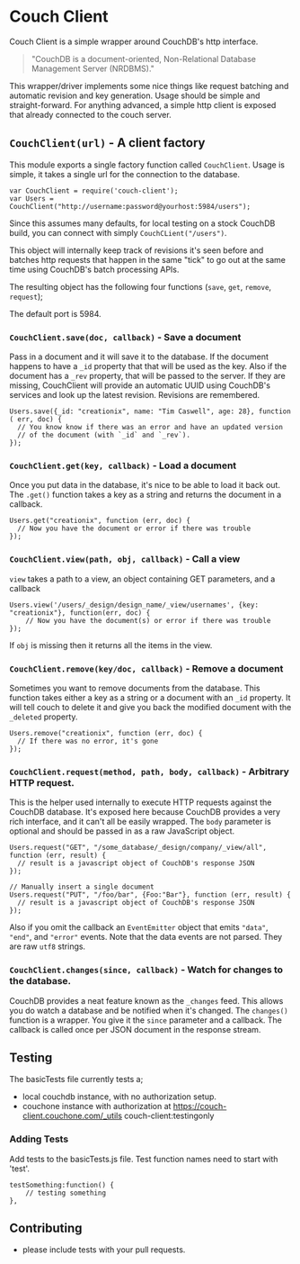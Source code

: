 # Couch Client

Couch Client is a simple wrapper around CouchDB's http interface.

> "CouchDB is a document-oriented, Non-Relational Database Management Server (NRDBMS)."

This wrapper/driver implements some nice things like request batching and automatic revision and key generation. Usage should be simple and straight-forward. For anything advanced, a simple http client is exposed that already connected to the couch server.

## `CouchClient(url)` - A client factory

This module exports a single factory function called `CouchClient`.  Usage is simple, it takes a single url for the connection to the database.

    var CouchClient = require('couch-client');
    var Users = CouchClient("http://username:password@yourhost:5984/users");

Since this assumes many defaults, for local testing on a stock CouchDB build, you can connect with simply `CouchCLient("/users")`.

This object will internally keep track of revisions it's seen before and batches http requests that happen in the same "tick" to go out at the same time using CouchDB's batch processing APIs.

The resulting object has the following four functions (`save`, `get`, `remove`, `request`);

The default port is 5984.

### `CouchClient.save(doc, callback)` - Save a document

Pass in a document and it will save it to the database.  If the document happens to have a `_id` property that that will be used as the key.  Also if the document has a `_rev` property, that will be passed to the server.  If they are missing, CouchClient will provide an automatic UUID using CouchDB's services and look up the latest revision.  Revisions are remembered.

    Users.save({_id: "creationix", name: "Tim Caswell", age: 28}, function ( err, doc) {
      // You know know if there was an error and have an updated version
      // of the document (with `_id` and `_rev`).
    });

### `CouchClient.get(key, callback)` - Load a document

Once you put data in the database, it's nice to be able to load it back out.  The `.get()` function takes a key as a string and returns the document in a callback.

    Users.get("creationix", function (err, doc) {
      // Now you have the document or error if there was trouble
    });

### `CouchClient.view(path, obj, callback)` - Call a view

`view` takes a path to a view, an object containing GET parameters, and a callback

    Users.view('/users/_design/design_name/_view/usernames', {key: "creationix"}, function(err, doc) {
        // Now you have the document(s) or error if there was trouble
    });

If `obj` is missing then it returns all the items in the view.

### `CouchClient.remove(key/doc, callback)` - Remove a document

Sometimes you want to remove documents from the database.  This function takes either a key as a string or a document with an `_id` property.  It will tell couch to delete it and give you back the modified document with the `_deleted` property.

    Users.remove("creationix", function (err, doc) {
      // If there was no error, it's gone
    });

### `CouchClient.request(method, path, body, callback)` - Arbitrary HTTP request.

This is the helper used internally to execute HTTP requests against the CouchDB database.  It's exposed here because CouchDB provides a very rich interface, and it can't all be easily wrapped.  The `body` parameter is optional and should be passed in as a raw JavaScript object.

    Users.request("GET", "/some_database/_design/company/_view/all", function (err, result) {
      // result is a javascript object of CouchDB's response JSON
    });

    // Manually insert a single document
    Users.request("PUT", "/foo/bar", {Foo:"Bar"}, function (err, result) {
      // result is a javascript object of CouchDB's response JSON
    });

Also if you omit the callback an `EventEmitter` object that emits `"data"`, `"end"`, and `"error"` events.  Note that the data events are not parsed.  They are raw `utf8` strings.

### `CouchClient.changes(since, callback)` - Watch for changes to the database.

CouchDB provides a neat feature known as the `_changes` feed.  This allows you do watch a database and be notified when it's changed.  The `changes()` function is a wrapper.  You give it the `since` parameter and a callback.  The callback is called once per JSON document in the response stream.


## Testing

The basicTests file currently tests a;
* local couchdb instance, with no authorization setup. 
* couchone instance with authorization at https://couch-client.couchone.com/_utils couch-client:testingonly


### Adding Tests

Add tests to the basicTests.js file. Test function names need to start with 'test'.
    
	testSomething:function() {
		// testing something
	},


## Contributing

* please include tests with your pull requests.
